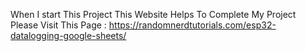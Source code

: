 When I start This Project This Website Helps To Complete My Project Please Visit This Page : https://randomnerdtutorials.com/esp32-datalogging-google-sheets/
